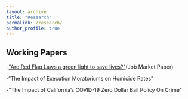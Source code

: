 ```yaml
---
layout: archive
title: "Research"
permalink: /research/
author_profile: true
---
```


## Working Papers
-["Are Red Flag Laws a green light to save lives?"](/files/Red_Flag_Law_JMP.pdf)(Job Market Paper)

-“The Impact of Execution Moratoriums on Homicide Rates”

-"The Impact of California’s COVID-19 Zero Dollar Bail Policy On Crime"
